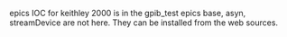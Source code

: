 epics IOC for keithley 2000 is in the gpib_test
epics base, asyn, streamDevice are not here. They can be installed from the web sources.
